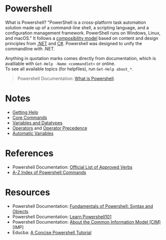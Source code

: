 # Powershell
What is Powershell? "PowerShell is a cross-platform task automation solution made up of a command-line shell, a scripting language, and a configuration management framework. 
PowerShell runs on Windows, Linux, and macOS." It follows a [composibility model](https://en.wikipedia.org/wiki/Monolithic_application) based on content and design principles
from [.NET](https://dotnet.microsoft.com/) and [C#](https://docs.microsoft.com/en-us/dotnet/csharp/tour-of-csharp/). Powershell was designed to unify the commandline with .NET.

Anything in quotation marks comes directly from documentation, which is avalilable with `Get-Help -Name <commandlet>` or online. <br />
To see all available topics (for helpfiles), run `Get-Help about_*`.
> Powershell Documentation: [What is Powershell](https://docs.microsoft.com/en-us/powershell/scripting/overview?view=powershell-7.1).


# Notes
- [Getting Help](https://github.com/EthanC2/Notes-and-Writeups/blob/main/Powershell/Getting-Help.md)
- [Core Commands](https://github.com/EthanC2/Notes-and-Writeups/blob/main/Powershell/Core%20Commands.md)
- [Variables and Datatypes](https://github.com/EthanC2/Notes-and-Writeups/blob/main/Powershell/Variables%20and%20Datatypes.md)
- [Operators](https://github.com/EthanC2/Notes-and-Writeups/blob/main/Powershell/Operators.md) and [Operator Precedence](https://docs.microsoft.com/en-us/powershell/module/microsoft.powershell.core/about/about_operator_precedence?view=powershell-7.2)
- [Automatic Variables](https://github.com/EthanC2/Notes-and-Writeups/blob/main/Powershell/Automatic%20Variables.md)

# References
- Powershell Documentation: [Official List of Approved Verbs](https://docs.microsoft.com/en-us/powershell/scripting/developer/cmdlet/approved-verbs-for-windows-powershell-commands?view=powershell-7.1)
- [A-Z Index of Powershell Commands](https://ss64.com/ps/)

# Resources
- Powershell Documentation: [Fundamentals of Powershell: Syntax and Objects](https://docs.microsoft.com/en-us/powershell/scripting/learn/tutorials/01-discover-powershell?view=powershell-7.1)
- Powershell Documentation: [Learn Powershell101](https://docs.microsoft.com/en-us/powershell/scripting/learn/ps101/00-introduction?view=powershell-7.1)
- Powershell Documentation: [About the Common Information Model (CIM)](https://docs.microsoft.com/en-us/windows/win32/wmisdk/common-information-model) \[IMP\]
- Educba: [A Concise Powershell Tutorial](https://www.educba.com/cmdlets-in-powershell/?source=leftnav)
